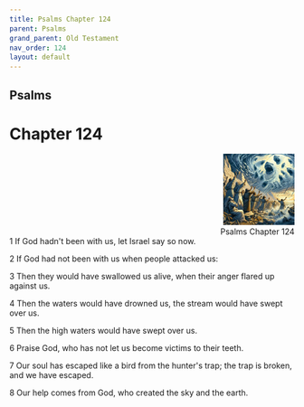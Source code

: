 ```yaml
---
title: Psalms Chapter 124
parent: Psalms
grand_parent: Old Testament
nav_order: 124
layout: default
---
```


## Psalms

# Chapter 124

<div style="clear: both; text-align: right;">
    <img src="/assets/Image/Psalms/500/124.jpg" alt="Psalms Chapter 124" class="chapter-image" style="max-width: 25%; height: auto;"/>
    <figcaption style="font-size: 14px;">Psalms Chapter 124</figcaption>
</div>
1 If God hadn't been with us, let Israel say so now.

2 If God had not been with us when people attacked us:

3 Then they would have swallowed us alive, when their anger flared up against us.

4 Then the waters would have drowned us, the stream would have swept over us.

5 Then the high waters would have swept over us.

6 Praise God, who has not let us become victims to their teeth.

7 Our soul has escaped like a bird from the hunter's trap; the trap is broken, and we have escaped.

8 Our help comes from God, who created the sky and the earth.


